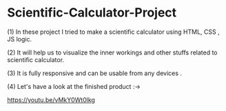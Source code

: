 # Scientific-Calculator-Project
(1) In these project I tried to make a scientific calculator using HTML, CSS , JS logic.

(2) It will help us to visualize the inner workings and other stuffs related to scientific calculator. 

(3) It is fully responsive and can be usable from any devices .

(4) Let's have a look at the finished product :->

 https://youtu.be/vMkY0Wt0lkg


